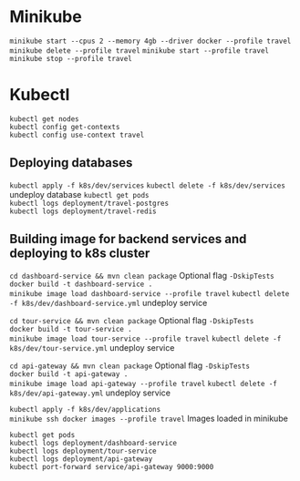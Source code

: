 # Minikube

`minikube start --cpus 2 --memory 4gb --driver docker --profile travel`
`minikube delete --profile travel`
`minikube start --profile travel`  
`minikube stop --profile travel`  

# Kubectl

`kubectl get nodes`  
`kubectl config get-contexts`  
`kubectl config use-context travel`  

## Deploying databases

`kubectl apply -f k8s/dev/services` 
`kubectl delete -f k8s/dev/services` undeploy database
`kubectl get pods`  
`kubectl logs deployment/travel-postgres`  
`kubectl logs deployment/travel-redis`  

## Building image for backend services and deploying to k8s cluster

`cd dashboard-service && mvn clean package` Optional flag `-DskipTests`  
`docker build -t dashboard-service .`  
`minikube image load dashboard-service --profile travel`
`kubectl delete -f k8s/dev/dashboard-service.yml` undeploy service   

`cd tour-service && mvn clean package` Optional flag `-DskipTests`  
`docker build -t tour-service .`  
`minikube image load tour-service --profile travel`
`kubectl delete -f k8s/dev/tour-service.yml` undeploy service   

`cd api-gateway && mvn clean package` Optional flag `-DskipTests`  
`docker build -t api-gateway .`  
`minikube image load api-gateway --profile travel`
`kubectl delete -f k8s/dev/api-gateway.yml` undeploy service  

`kubectl apply -f k8s/dev/applications`  
`minikube ssh docker images --profile travel` Images loaded in minikube  

`kubectl get pods`    
`kubectl logs deployment/dashboard-service`  
`kubectl logs deployment/tour-service`  
`kubectl logs deployment/api-gateway`  
`kubectl port-forward service/api-gateway 9000:9000`  